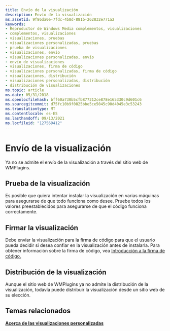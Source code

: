 ```yaml
---
title: Envío de la visualización
description: Envío de la visualización
ms.assetid: 9f86da0e-7fdc-4b8d-881b-262832e771a2
keywords:
- Reproductor de Windows Media complementos, visualizaciones
- complementos, visualizaciones
- visualizaciones, pruebas
- visualizaciones personalizadas, pruebas
- prueba de visualizaciones
- visualizaciones, envío
- visualizaciones personalizadas, envío
- envío de visualizaciones
- visualizaciones, firma de código
- visualizaciones personalizadas, firma de código
- visualizaciones, distribución
- visualizaciones personalizadas, distribución
- distribución de visualizaciones
ms.topic: article
ms.date: 05/31/2018
ms.openlocfilehash: bff60a730b5cfb877212ce878e165330c9d601c6
ms.sourcegitcommit: d75fc10b9f0825bbe5ce5045c90d4045e3c53243
ms.translationtype: MT
ms.contentlocale: es-ES
ms.lasthandoff: 09/13/2021
ms.locfileid: "127569412"
---
```

# <a name="submitting-your-visualization"></a>Envío de la visualización

Ya no se admite el envío de la visualización a través del sitio web de WMPlugins.

## <a name="test-your-visualization"></a>Prueba de la visualización

Es posible que quiera intentar instalar la visualización en varias máquinas para asegurarse de que todo funciona como desee. Pruebe todos los valores preestablecidos para asegurarse de que el código funciona correctamente.

## <a name="sign-your-visualization"></a>Firmar la visualización

Debe enviar la visualización para la firma de código para que el usuario pueda decidir si desea confiar en la visualización antes de instalarla. Para obtener información sobre la firma de código, vea [Introducción a la firma de código.](/previous-versions/windows/internet-explorer/ie-developer/platform-apis/ms537361(v=vs.85))

## <a name="distributing-your-visualization"></a>Distribución de la visualización

Aunque el sitio web de WMPlugins ya no admite la distribución de la visualización, todavía puede distribuir la visualización desde un sitio web de su elección.

## <a name="related-topics"></a>Temas relacionados

<dl> <dt>

[**Acerca de las visualizaciones personalizadas**](about-custom-visualizations.md)
</dt> </dl>

 

 
